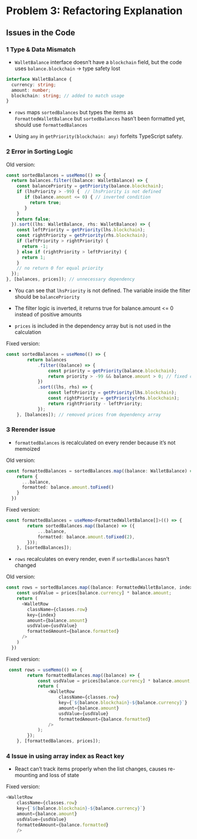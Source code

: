 # Problem 3: Refactoring Explanation

## Issues in the Code

### 1 Type & Data Mismatch

- `WalletBalance` interface doesn’t have a `blockchain` field, but the code uses `balance.blockchain` → type safety lost

```ts
interface WalletBalance {
  currency: string;
  amount: number;
  blockchain: string; // added to match usage
}
```

- `rows` maps `sortedBalances` but types the items as `FormattedWalletBalance` but `sortedBalances` hasn’t been formatted yet, should use `formattedBalances`

- Using `any` in `getPriority(blockchain: any)` forfeits TypeScript safety.  

### 2 Error in Sorting Logic

Old version:

```ts
const sortedBalances = useMemo(() => {
  return balances.filter((balance: WalletBalance) => {
    const balancePriority = getPriority(balance.blockchain);
    if (lhsPriority > -99) {  // lhsPriority is not defined
       if (balance.amount <= 0) { // inverted condition
         return true; 
       }
    }
    return false;
  }).sort((lhs: WalletBalance, rhs: WalletBalance) => {
    const leftPriority = getPriority(lhs.blockchain);
    const rightPriority = getPriority(rhs.blockchain);
    if (leftPriority > rightPriority) {
      return -1;
    } else if (rightPriority > leftPriority) {
      return 1;
    }
    // no return 0 for equal priority
  });
}, [balances, prices]); // unnecessary dependency
```

- You can see that `lhsPriority` is not defined. The variable inside the filter should be `balancePriority`

- The filter logic is inverted, it returns true for balance.amount <= 0 instead of positive amounts

- `prices` is included in the dependency array but is not used in the calculation

Fixed version:

```ts
const sortedBalances = useMemo(() => {
        return balances
            .filter((balance) => {
                const priority = getPriority(balance.blockchain);
                return priority > -99 && balance.amount > 0; // fixed condition
            })
            .sort((lhs, rhs) => {
                const leftPriority = getPriority(lhs.blockchain);
                const rightPriority = getPriority(rhs.blockchain);
                return rightPriority - leftPriority;
            });
    }, [balances]); // removed prices from dependency array
```

### 3 Rerender issue

- `formattedBalances` is recalculated on every render because it’s not memoized

Old version:

```ts
const formattedBalances = sortedBalances.map((balance: WalletBalance) => {
    return {
      ...balance,
      formatted: balance.amount.toFixed()
    }
  })
```

Fixed version:

```ts
const formattedBalances = useMemo<FormattedWalletBalance[]>(() => {
        return sortedBalances.map((balance) => ({
            ...balance,
            formatted: balance.amount.toFixed(2),
        }));
    }, [sortedBalances]);

```

- `rows` recalculates on every render, even if `sortedBalances` hasn’t changed

Old version:

```ts
const rows = sortedBalances.map((balance: FormattedWalletBalance, index: number) => {
    const usdValue = prices[balance.currency] * balance.amount;
    return (
      <WalletRow 
        className={classes.row}
        key={index}
        amount={balance.amount}
        usdValue={usdValue}
        formattedAmount={balance.formatted}
      />
    )
  })
```

Fixed version:

```ts
 const rows = useMemo(() => {
        return formattedBalances.map((balance) => {
            const usdValue = prices[balance.currency] * balance.amount;
            return (
                <WalletRow
                    className={classes.row}
                    key={`${balance.blockchain}-${balance.currency}`}
                    amount={balance.amount}
                    usdValue={usdValue}
                    formattedAmount={balance.formatted}
                />
            );
        });
    }, [formattedBalances, prices]);
```

### 4 Issue in using array index as React key

- React can’t track items properly when the list changes, causes re-mounting and loss of state

Fixed version:

```ts
<WalletRow
    className={classes.row}
    key={`${balance.blockchain}-${balance.currency}`}
    amount={balance.amount}
    usdValue={usdValue}
    formattedAmount={balance.formatted}
    />
```

